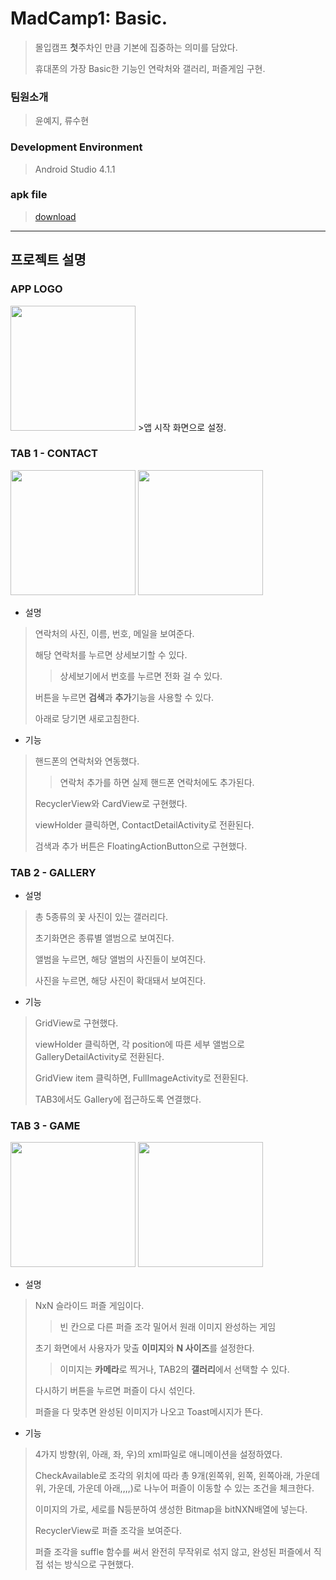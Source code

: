 # MadCamp1: Basic.
>몰입캠프 **첫**주차인 만큼 기본에 집중하는 의미를 담았다. 
>
>휴대폰의 가장 Basic한 기능인 연락처와 갤러리, 퍼즐게임 구현.

### 팀원소개
>윤예지, 류수현

### Development Environment
>Android Studio 4.1.1

### apk file
>[download](https://drive.google.com/file/d/1aSmLV3DhZ1tLhgQlvgIKjegxqUNE_yeB/view?usp=sharing)

---
## 프로젝트 설명
### APP LOGO
<img src = "https://user-images.githubusercontent.com/77380770/124590348-fcefcf00-de95-11eb-85ae-f21a8596f546.png" width="200" height="200">
>앱 시작 화면으로 설정.

### TAB 1 - CONTACT
<img src = "https://user-images.githubusercontent.com/77380770/124599686-e69b4080-dea0-11eb-89d5-3e645cd7b6b2.gif" width="200">  <img src = "https://user-images.githubusercontent.com/77380770/124593332-776e1e00-de99-11eb-867a-70444a632479.gif" width="200">
- 설명
>연락처의 사진, 이름, 번호, 메일을 보여준다.
> 
>해당 연락처를 누르면 상세보기할 수 있다.
>>상세보기에서 번호를 누르면 전화 걸 수 있다.
>
>버튼을 누르면 **검색**과 **추가**기능을 사용할 수 있다.
>
>아래로 당기면 새로고침한다.


- 기능
>핸드폰의 연락처와 연동했다.
>>연락처 추가를 하면 실제 핸드폰 연락처에도 추가된다.
>
>RecyclerView와 CardView로 구현했다.
>
>viewHolder 클릭하면, ContactDetailActivity로 전환된다.
>
>검색과 추가 버튼은 FloatingActionButton으로 구현했다.


### TAB 2 - GALLERY
- 설명
>총 5종류의 꽃 사진이 있는 갤러리다.
>
>초기화면은 종류별 앨범으로 보여진다.
>
>앨범을 누르면, 해당 앨범의 사진들이 보여진다.
>
>사진을 누르면, 해당 사진이 확대돼서 보여진다.

- 기능
>GridView로 구현했다.
>
>viewHolder 클릭하면, 각 position에 따른 세부 앨범으로 GalleryDetailActivity로 전환된다.
>
>GridView item 클릭하면, FullImageActivity로 전환된다.
>
>TAB3에서도 Gallery에 접근하도록 연결했다.

### TAB 3 - GAME
<img src = "https://user-images.githubusercontent.com/77380770/124599987-3da11580-dea1-11eb-8fa2-6a40bb8caf92.gif" width="200"> <img src = "https://user-images.githubusercontent.com/77380770/124600114-5ad5e400-dea1-11eb-964c-870a735232b8.gif" width="200"> 
- 설명
>NxN 슬라이드 퍼즐 게임이다.
>>빈 칸으로 다른 퍼즐 조각 밀어서 원래 이미지 완성하는 게임
>
>초기 화면에서 사용자가 맞출 **이미지**와 **N 사이즈**를 설정한다.
>>이미지는 **카메라**로 찍거나, TAB2의 **갤러리**에서 선택할 수 있다.
>
>다시하기 버튼을 누르면 퍼즐이 다시 섞인다.
>
>퍼즐을 다 맞추면 완성된 이미지가 나오고 Toast메시지가 뜬다.

- 기능
>4가지 방향(위, 아래, 좌, 우)의 xml파일로 애니메이션을 설정하였다.
>
>CheckAvailable로 조각의 위치에 따라 총 9개(왼쪽위, 왼쪽, 왼쪽아래, 가운데위, 가운데, 가운데 아래,,,,)로 나누어 퍼즐이 이동할 수 있는 조건을 체크한다.
>
>이미지의 가로, 세로를 N등분하여 생성한 Bitmap을 bitNXN배열에 넣는다.
>
>RecyclerView로 퍼즐 조각을 보여준다.
>
>퍼즐 조각을 suffle 함수를 써서 완전히 무작위로 섞지 않고, 완성된 퍼즐에서 직접 섞는 방식으로 구현했다.
